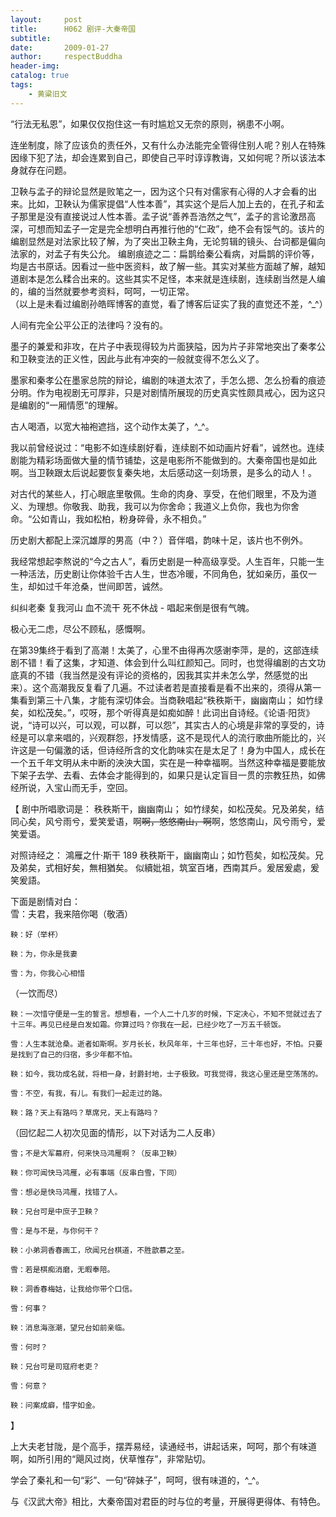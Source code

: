 ```yaml
---
layout:     post
title:      H062 剧评-大秦帝国
subtitle:   
date:       2009-01-27
author:     respectBuddha
header-img: 
catalog: true
tags:
    - 黄粱旧文
---
```


“行法无私恩”，如果仅仅抱住这一有时尴尬又无奈的原则，祸患不小啊。

连坐制度，除了应该负的责任外，又有什么办法能完全管得住别人呢？别人在特殊因缘下犯了法，却会连累到自己，即使自己平时谆谆教诲，又如何呢？所以该法本身就存在问题。

卫鞅与孟子的辩论显然是败笔之一，因为这个只有对儒家有心得的人才会看的出来。比如，卫鞅认为儒家提倡“人性本善”，其实这个是后人加上去的，在孔子和孟子那里是没有直接说过人性本善。孟子说“善养吾浩然之气”，孟子的言论激昂高深，可想而知孟子一定是完全想明白再推行他的“仁政”，绝不会有馁气的。该片的编剧显然是对法家比较了解，为了突出卫鞅主角，无论剪辑的镜头、台词都是偏向法家的，对孟子有失公允。
编剧痕迹之二：扁鹊给秦公看病，对扁鹊的评价等，均是古书原话。因看过一些中医资料，故了解一些。其实对某些方面越了解，越知道剧本是怎么糅合出来的。这些其实不足怪，本来就是连续剧，连续剧当然是人编的，编的当然就要参考资料，呵呵，一切正常。  
（以上是未看过编剧孙皓晖博客的直觉，看了博客后证实了我的直觉还不差，^_^）

人间有完全公平公正的法律吗？没有的。

墨子的兼爱和非攻，在片子中表现得较为片面狭隘，因为片子非常地突出了秦孝公和卫鞅变法的正义性，因此与此有冲突的一般就变得不怎么义了。

墨家和秦孝公在墨家总院的辩论，编剧的味道太浓了，手怎么摁、怎么扮看的痕迹分明。作为电视剧无可厚非，只是对剧情所展现的历史真实性颇具戒心，因为这只是编剧的“一厢情愿”的理解。

古人喝酒，以宽大袖袍遮挡，这个动作太美了，^_^。

我以前曾经说过：“电影不如连续剧好看，连续剧不如动画片好看”，诚然也。连续剧能为精彩场面做大量的情节铺垫，这是电影所不能做到的。大秦帝国也是如此啊。当卫鞅跟太后说起要恢复秦失地，太后感动这一刻场景，是多么的动人！。

对古代的某些人，打心眼底里敬佩。生命的肉身、享受，在他们眼里，不及为道义、为理想。你敬我、助我，我可以为你舍命；我道义上负你，我也为你舍命。“公如青山，我如松柏，粉身碎骨，永不相负。”

历史剧大都配上深沉雄厚的男高（中？）音伴唱，韵味十足，该片也不例外。

我经常想起李熬说的“今之古人”，看历史剧是一种高级享受。人生百年，只能一生一种活法，历史剧让你体验千古人生，世态冷暖，不同角色，犹如亲历，虽仅一生，却如过千年沧桑，世间即苦，诚然。

纠纠老秦 复我河山  血不流干   死不休战  -  唱起来倒是很有气魄。

极心无二虑，尽公不顾私，感慨啊。

在第39集终于看到了高潮！太美了，心里不由得再次感谢李萍，是的，这部连续剧不错！看了这集，才知道、体会到什么叫红颜知己。同时，也觉得编剧的古文功底真的不错（我当然是没有评论的资格的，因我其实并未怎么学，然感觉的出来）。这个高潮我反复看了几遍。不过读者若是直接看是看不出来的，须得从第一集看到第三十八集，才能有深切体会。当商鞅唱起“秩秩斯干，幽幽南山； 如竹绿矣，如松茂矣。”，哎呀，那个听得真是如痴如醉！此词出自诗经。《论语·阳货》说，“诗可以兴，可以观，可以群，可以怨”，其实古人的心境是非常的享受的，诗经是可以拿来唱的，兴观群怨，抒发情感，这不是现代人的流行歌曲所能比的，兴许这是一句偏激的话，但诗经所含的文化韵味实在是太足了！身为中国人，成长在一个五千年文明从未中断的泱泱大国，实在是一种幸福啊。当然这种幸福是要能放下架子去学、去看、去体会才能得到的，如果只是认定盲目一贯的宗教狂热，如佛经所说，入宝山而无手，空回。

【
剧中所唱歌词是：
秩秩斯干，幽幽南山； 如竹绿矣，如松茂矣。兄及弟矣，结同心矣，风兮雨兮，爱笑爱语，啊~~啊，悠悠南山，啊~~啊，悠悠南山，风兮雨兮，爱笑爱语。

对照诗经之：
鴻雁之什·斯干 189 
秩秩斯干，幽幽南山；如竹苞矣，如松茂矣。兄及弟矣，式相好矣，無相猶矣。 
似續妣祖，筑室百堵，西南其戶。爰居爰處，爰笑爰語。

下面是剧情对白：  
    雪：夫君，我来陪你喝（敬酒）

    鞅：好（举杯）

    鞅：为，你永是我妻

    雪：为，你我心心相惜

（一饮而尽）

    鞅：一次惜守便是一生的誓言。想想看，一个人二十几岁的时候，下定决心，不知不觉就过去了十三年。再见已经是白发如霜。你算过吗？你我在一起，已经少吃了一万五千顿饭。

    雪：人生本就沧桑。逝者如斯啊。岁月长长，秋风年年，十三年也好，三十年也好，不怕。只要是找到了自己的归宿，多少年都不怕。

    鞅：如今，我功成名就，将相一身，封爵封地，士子极致。可我觉得，我这心里还是空荡荡的。

    雪：不空，有我，有儿。有我们一起走过的路。

    鞅：路？天上有路吗？草席兄，天上有路吗？

（回忆起二人初次见面的情形，以下对话为二人反串）

    雪；不是大军幕府，何来快马鸿雁啊？（反串卫鞅）

    鞅：你可闻快马鸿雁，必有事端（反串白雪，下同）

    雪：想必是快马鸿雁，找错了人。

    鞅：兄台可是中庶子卫鞅？

    雪：是与不是，与你何干？

    鞅：小弟洞香春画工，欣闻兄台棋道，不胜歆慕之至。

    雪：若是棋痴消磨，无暇奉陪。

    鞅：洞香春梅姑，让我给你带个口信。

    雪：何事？

    鞅：消息海涨潮，望兄台如前亲临。

    雪：何时？

    鞅：兄台可是司寇府老吏？

    雪：何意？

    鞅：问案成癖，惜字如金。
】

上大夫老甘陇，是个高手，摆弄易经，读通经书，讲起话来，呵呵，那个有味道啊，如所引用的“飓风过岗，伏草惟存”，非常贴切。

学会了秦礼和一句“彩”、一句“碎妹子”，呵呵，很有味道的，^_^。

与《汉武大帝》相比，大秦帝国对君臣的时与位的考量，开展得更得体、有特色。
